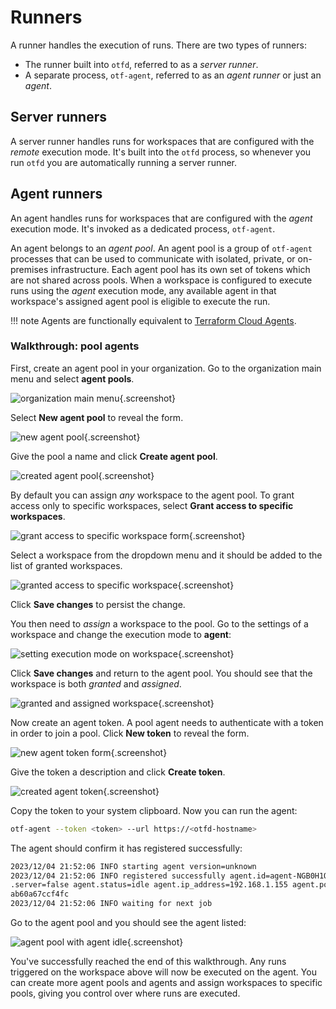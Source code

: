 # Runners

A runner handles the execution of runs. There are two types of runners:

* The runner built into `otfd`, referred to as a *server runner*.
* A separate process, `otf-agent`, referred to as an *agent runner* or just an *agent*.

## Server runners

A server runner handles runs for workspaces that are configured with the *remote* execution mode. It's built into the `otfd` process, so whenever you run `otfd` you are automatically running a server runner.

## Agent runners

An agent handles runs for workspaces that are configured with the *agent* execution mode. It's invoked as a dedicated process, `otf-agent`.

An agent belongs to an *agent pool*. An agent pool is a group of `otf-agent` processes that can be used to communicate with isolated, private, or on-premises infrastructure. Each agent pool has its own set of tokens which are not shared across pools. When a workspace is configured to execute runs using the *agent* execution mode, any available agent in that workspace's assigned agent pool is eligible to execute the run.

!!! note
    Agents are functionally equivalent to [Terraform Cloud Agents](https://developer.hashicorp.com/terraform/cloud-docs/agents).

### Walkthrough: pool agents

First, create an agent pool in your organization. Go to the organization main menu and select **agent pools**.

![organization main menu](images/organization_main_menu.png){.screenshot}

Select **New agent pool** to reveal the form.

![new agent pool](./images/new_agent_pool.png){.screenshot}

Give the pool a name and click **Create agent pool**.

![created agent pool](./images/created_agent_pool.png){.screenshot}

By default you can assign *any* workspace to the agent pool. To grant access only to specific workspaces, select **Grant access to specific workspaces**.

![grant access to specific workspace form](./images/agent_pool_grant_workspace_form.png){.screenshot}

Select a workspace from the dropdown menu and it should be added to the list of granted workspaces.

![granted access to specific workspace](./images/agent_pool_granted_workspace.png){.screenshot}

Click **Save changes** to persist the change.

You then need to *assign* a workspace to the pool. Go to the settings of a workspace and change the execution mode to **agent**:

![setting execution mode on workspace](./images/workspace_select_agent_execution_mode.png){.screenshot}

Click **Save changes** and return to the agent pool. You should see that the workspace is both *granted* and *assigned*.

![granted and assigned workspace](./images/agent_pool_workspace_granted_and_assigned.png){.screenshot}

Now create an agent token. A pool agent needs to authenticate with a token in order to join a pool. Click **New token** to reveal the form.

![new agent token form](./images/agent_pool_open_new_token_form.png){.screenshot}

Give the token a description and click **Create token**.

![created agent token](./images/agent_pool_token_created.png){.screenshot}

Copy the token to your system clipboard. Now you can run the agent:

```bash
otf-agent --token <token> --url https://<otfd-hostname>
```

The agent should confirm it has registered successfully:

```bash
2023/12/04 21:52:06 INFO starting agent version=unknown
2023/12/04 21:52:06 INFO registered successfully agent.id=agent-NGB0H1QskahiN9xR agent
.server=false agent.status=idle agent.ip_address=192.168.1.155 agent.pool_id=apool-d68
ab60a67ccf4fc
2023/12/04 21:52:06 INFO waiting for next job
```

Go to the agent pool and you should see the agent listed:

![agent pool with agent idle](./images/agent_pool_with_idle_agent.png){.screenshot}

You've successfully reached the end of this walkthrough. Any runs triggered on the workspace above will now be executed on the agent. You can create more agent pools and agents and assign workspaces to specific pools, giving you control over where runs are executed.
